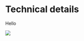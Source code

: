 # Technical details

Hello

[<img src="http://www.plantuml.com/plantuml/png/SoWkIImgAStDuGfEBIfBBLBGjLE0iAmKWa5I2ZcPnIMfUPbvwLpEEPcfUIN8AaAS0nIIy_FoKfDBiCW6fQQ3z1OfGAGGDa05h1ISy_FICejoOGeSKlDIW4u10000">](http://www.plantuml.com/plantuml/png/SoWkIImgAStDuGfEBIfBBLBGjLE0iAmKWa5I2ZcPnIMfUPbvwLpEEPcfUIN8AaAS0nIIy_FoKfDBiCW6fQQ3z1OfGAGGDa05h1ISy_FICejoOGeSKlDIW4u10000)
